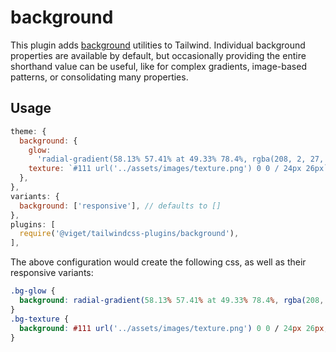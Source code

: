 # background

This plugin adds [background](https://developer.mozilla.org/en-US/docs/Web/CSS/background) utilities to Tailwind. Individual background properties are available by default, but occasionally providing the entire shorthand value can be useful, like for complex gradients, image-based patterns, or consolidating many properties.

## Usage

```js
theme: {
  background: {
    glow:
      'radial-gradient(58.13% 57.41% at 49.33% 78.4%, rgba(208, 2, 27, 0.6) 0%, rgba(208, 2, 27, 0) 100%)',
    texture: `#111 url('../assets/images/texture.png') 0 0 / 24px 26px`,
  },
},
variants: {
  background: ['responsive'], // defaults to []
},
plugins: [
  require('@viget/tailwindcss-plugins/background'),
],
```

The above configuration would create the following css, as well as their responsive variants:

```css
.bg-glow {
  background: radial-gradient(58.13% 57.41% at 49.33% 78.4%, rgba(208, 2, 27, 0.6) 0%, rgba(208, 2, 27, 0) 100%);
}
.bg-texture {
  background: #111 url('../assets/images/texture.png') 0 0 / 24px 26px;
}
```
